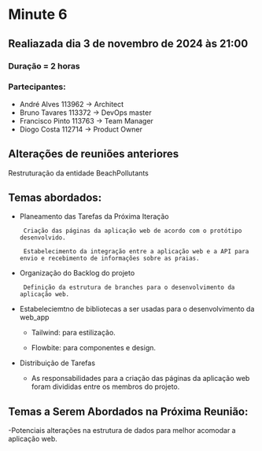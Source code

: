 # Minute 6

## Realiazada dia 3 de novembro de 2024 às 21:00 

### Duração = 2 horas

### Partecipantes:

- André Alves 113962 -> Architect
- Bruno Tavares 113372 -> DevOps master
- Francisco Pinto 113763 -> Team Manager 
- Diogo Costa 112714 -> Product Owner

## Alterações de reuniões anteriores

Restruturação da entidade BeachPollutants

## Temas abordados:

- Planeamento das Tarefas da Próxima Iteração

    
       Criação das páginas da aplicação web de acordo com o protótipo desenvolvido.

       Estabelecimento da integração entre a aplicação web e a API para envio e recebimento de informações sobre as praias.

- Organização do Backlog do projeto
    
       Definição da estrutura de branches para o desenvolvimento da aplicação web.
- Estabeleciemtno de bibliotecas a ser usadas para o desenvolvimento da web_app

    - Tailwind: para estilização.

    - Flowbite: para componentes e design.

- Distribuição de Tarefas
    - As responsabilidades para a criação das páginas da aplicação web foram divididas entre os membros do projeto.


## Temas a Serem Abordados na Próxima Reunião:

-Potenciais alterações na estrutura de dados para melhor acomodar a aplicação web.
